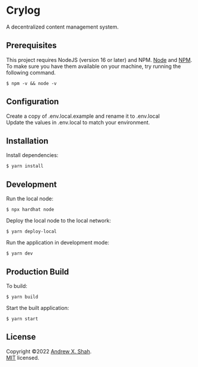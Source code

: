 # Crylog

A decentralized content management system.

## Prerequisites

This project requires NodeJS (version 16 or later) and NPM.
[Node](http://nodejs.org/) and [NPM](https://npmjs.org/).
To make sure you have them available on your machine,
try running the following command.

```shell
$ npm -v && node -v
```

## Configuration

Create a copy of .env.local.example and rename it to .env.local <br>
Update the values in .env.local to match your environment.

## Installation

Install dependencies:

```shell
$ yarn install
```

## Development

Run the local node:

```shell
$ npx hardhat node
```

Deploy the local node to the local network:

```shell
$ yarn deploy-local
```

Run the application in development mode:

```shell
$ yarn dev
```

## Production Build

To build:

```shell
$ yarn build
```

Start the built application:

```shell
$ yarn start
```

## License

Copyright ©2022 [Andrew X. Shah](https://github.com/kito0).<br />
[MIT](https://github.com/kito0/crylog/blob/master/LICENSE) licensed.
